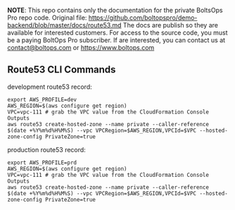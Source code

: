 <!-- note marker start -->
**NOTE**: This repo contains only the documentation for the private BoltsOps Pro repo code.
Original file: https://github.com/boltopspro/demo-backend/blob/master/docs/route53.md
The docs are publish so they are available for interested customers.
For access to the source code, you must be a paying BoltOps Pro subscriber.
If are interested, you can contact us at contact@boltops.com or https://www.boltops.com

<!-- note marker end -->

## Route53 CLI Commands

development route53 record:

    export AWS_PROFILE=dev
    AWS_REGION=$(aws configure get region)
    VPC=vpc-111 # grab the VPC value from the CloudFormation Console Outputs
    aws route53 create-hosted-zone --name private --caller-reference $(date +%Y%m%d%H%M%S) --vpc VPCRegion=$AWS_REGION,VPCId=$VPC --hosted-zone-config PrivateZone=true

production route53 record:

    export AWS_PROFILE=prd
    AWS_REGION=$(aws configure get region)
    VPC=vpc-111 # grab the VPC value from the CloudFormation Console Outputs
    aws route53 create-hosted-zone --name private --caller-reference $(date +%Y%m%d%H%M%S) --vpc VPCRegion=$AWS_REGION,VPCId=$VPC --hosted-zone-config PrivateZone=true

